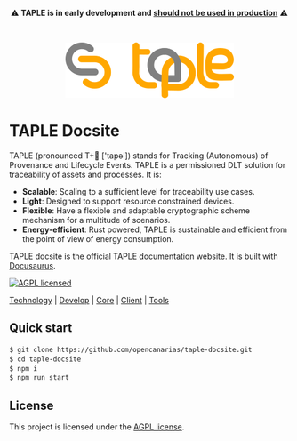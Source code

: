<div align="center">
<p>⚠️ <b>TAPLE is in early development and <a href="https://www.taple.es/community/DISCLAIMER/">should not be used in production</a></b> ⚠️</p>
<br/>
<p><img src="https://raw.githubusercontent.com/opencanarias/public-resources/master/images/taple-logo-readme.png"></p>
</div>

# TAPLE Docsite

TAPLE (pronounced T+🍎 ['tapəl]) stands for Tracking (Autonomous) of Provenance and Lifecycle Events. TAPLE is a permissioned DLT solution for traceability of assets and processes. It is:

- **Scalable**: Scaling to a sufficient level for traceability use cases. 
- **Light**: Designed to support resource constrained devices.
- **Flexible**: Have a flexible and adaptable cryptographic scheme mechanism for a multitude of scenarios.
- **Energy-efficient**: Rust powered, TAPLE is sustainable and efficient from the point of view of energy consumption.

TAPLE docsite is the official TAPLE documentation website. It is built with [Docusaurus](https://docusaurus.io/).

[![AGPL licensed][agpl-badge]][agpl-url]

[agpl-badge]: https://img.shields.io/badge/license-AGPL-blue.svg
[agpl-url]: https://github.com/opencanarias/taple-docsite/blob/master/LICENSE

[Technology](https://www.taple.es) | [Develop](https://www.taple.es/docs/develop) | [Core](https://github.com/opencanarias/taple-core) | [Client](https://github.com/opencanarias/taple-client) | [Tools](https://github.com/opencanarias/taple-tools)

## Quick start
```bash
$ git clone https://github.com/opencanarias/taple-docsite.git
$ cd taple-docsite
$ npm i
$ npm run start
```

## License
This project is licensed under the [AGPL license](https://github.com/opencanarias/taple-core/blob/master/LICENSE).
